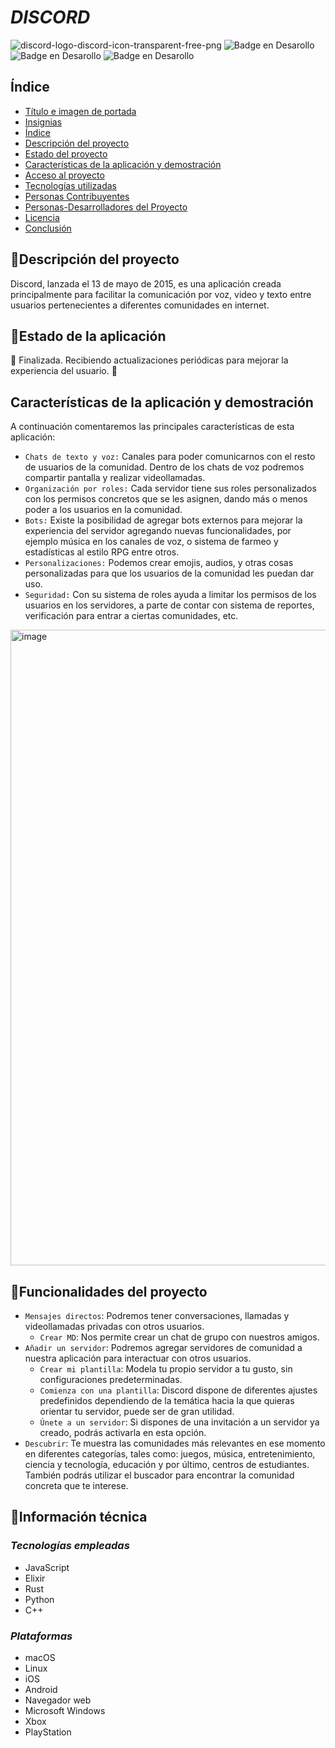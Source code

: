 # ***DISCORD***

![discord-logo-discord-icon-transparent-free-png](https://github.com/user-attachments/assets/0852b2f4-7627-4d16-9c62-cdcd024900e9)
![Badge en Desarollo](https://img.shields.io/badge/ESTADO-EN%20ACTIVO-green)
![Badge en Desarollo](https://img.shields.io/badge/VERSION-03/09/2025-blue)
![Badge en Desarollo](https://img.shields.io/badge/LANZAMIENTO-13/05/2015-blue)
## Índice
* [Título e imagen de portada](#Título-e-imagen-de-portada)
* [Insignias](#insignias)
* [Índice](#índice)
* [Descripción del proyecto](#descripción-del-proyecto)
* [Estado del proyecto](#Estado-del-proyecto)
* [Características de la aplicación y demostración](#Características-de-la-aplicación-y-demostración)
* [Acceso al proyecto](#acceso-proyecto)
* [Tecnologías utilizadas](#tecnologías-utilizadas)
* [Personas Contribuyentes](#personas-contribuyentes)
* [Personas-Desarrolladores del Proyecto](#personas-desarrolladores)
* [Licencia](#licencia)
* [Conclusión](#conclusión)

## :bookmark_tabs:Descripción del proyecto

Discord, lanzada el 13 de mayo de 2015, es una aplicación creada principalmente para facilitar la comunicación por voz, video y texto entre usuarios pertenecientes a diferentes comunidades en internet.

## :bookmark:Estado de la aplicación

:construction: Finalizada. Recibiendo actualizaciones periódicas para mejorar la experiencia del usuario. :construction:

## Características de la aplicación y demostración

A continuación comentaremos las principales características de esta aplicación: 

- `Chats de texto y voz:` Canales para poder comunicarnos con el resto de usuarios de la comunidad. Dentro de los chats de voz podremos compartir pantalla y realizar videollamadas.
- `Organización por roles:` Cada servidor tiene sus roles personalizados con los permisos concretos que se les asignen, dando más o menos poder a los usuarios en la comunidad.
- `Bots:` Existe la posibilidad de agregar bots externos para mejorar la experiencia del servidor agregando nuevas funcionalidades, por ejemplo música en los canales de voz, o sistema de farmeo y estadísticas al estilo RPG entre otros.
- `Personalizaciones:` Podemos crear emojis, audios, y otras cosas personalizadas para que los usuarios de la comunidad les puedan dar uso.
- `Seguridad:` Con su sistema de roles ayuda a limitar los permisos de los usuarios en los servidores, a parte de contar con sistema de reportes, verificación para entrar a ciertas comunidades, etc.

<img width="1919" height="1017" alt="image" src="https://github.com/user-attachments/assets/347d8b07-e869-44c2-a423-7761a523e9e5" />


## :hammer:Funcionalidades del proyecto
- `Mensajes directos`: Podremos tener conversaciones, llamadas y videollamadas privadas con otros usuarios.
   - `Crear MD`: Nos permite crear un chat de grupo con nuestros amigos.
- `Añadir un servidor`: Podremos agregar servidores de comunidad a nuestra aplicación para interactuar con otros usuarios.
   - `Crear mi plantilla`: Modela tu propio servidor a tu gusto, sin configuraciones predeterminadas.
   - `Comienza con una plantilla`: Discord dispone de diferentes ajustes predefinidos dependiendo de la temática hacia la que quieras orientar tu servidor, puede ser de gran utilidad.
   - `Únete a un servidor`: Si dispones de una invitación a un servidor ya creado, podrás activarla en esta opción.
- `Descubrir`: Te muestra las comunidades más relevantes en ese momento en diferentes categorías, tales como: juegos, música, entretenimiento, ciencia y tecnología, educación y por último, centros de estudiantes. También podrás utilizar el buscador para encontrar la comunidad concreta que te interese.


## :wrench:Información técnica

### *Tecnologías empleadas*

- JavaScript
- Elixir
- Rust
- Python
- C++

### *Plataformas*

- macOS
- Linux
- iOS
- Android
- Navegador web
- Microsoft Windows
- Xbox
- PlayStation
